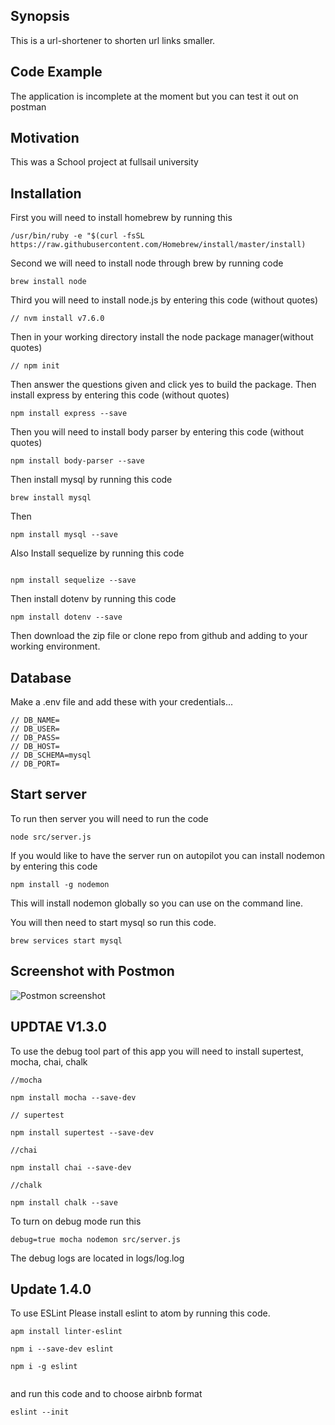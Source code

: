 
## Synopsis

This is a url-shortener to shorten url links smaller.

## Code Example

The application is incomplete at the moment but you can test it out on postman

## Motivation

This was a School project at fullsail university

## Installation
First you will need to install homebrew by running this
```
/usr/bin/ruby -e "$(curl -fsSL https://raw.githubusercontent.com/Homebrew/install/master/install)

```
Second we will need to install node through brew by running code
```
brew install node

```

Third you will need to install node.js by entering this code (without quotes)
```
// nvm install v7.6.0

```
Then in your working directory install the node package manager(without quotes)
```
// npm init

```
Then answer the questions given and click yes to build the package. Then install express by entering this code (without quotes)

```
npm install express --save

```

Then you will need to install body parser by entering this code (without quotes)
```
npm install body-parser --save

```
Then install mysql by running this code
```
brew install mysql

```
Then
```
npm install mysql --save

```
Also Install sequelize by running this code
```

npm install sequelize --save

```
Then install dotenv by running this code
```
npm install dotenv --save

```
Then download the zip file or clone repo from github and adding to your working environment.

## Database

Make a .env file and add these with your credentials...
```
// DB_NAME=  
// DB_USER=  
// DB_PASS=  
// DB_HOST=  
// DB_SCHEMA=mysql  
// DB_PORT=  
```

## Start server

To run then server you will need to run the code
```
node src/server.js
```

If you would like to have the server run on autopilot you can install nodemon by entering this code
```
npm install -g nodemon

```

This will install nodemon globally so you can use on the command line.

You will then need to start mysql so run this code.

```
brew services start mysql

```


## Screenshot with Postmon

![Postmon screenshot](http://i.imgur.com/RAJFESe.png)


## UPDTAE V1.3.0

To use the debug tool part of this app you will need to install supertest, mocha, chai, chalk

```
//mocha

npm install mocha --save-dev

// supertest

npm install supertest --save-dev

//chai

npm install chai --save-dev

//chalk

npm install chalk --save
```

To turn on debug mode run this

```
debug=true mocha nodemon src/server.js

```

The debug logs are located in logs/log.log

## Update 1.4.0

To use ESLint Please install eslint to atom by running this code.
```
apm install linter-eslint

npm i --save-dev eslint

npm i -g eslint


```

and run this code and to choose airbnb format
```
eslint --init

```

